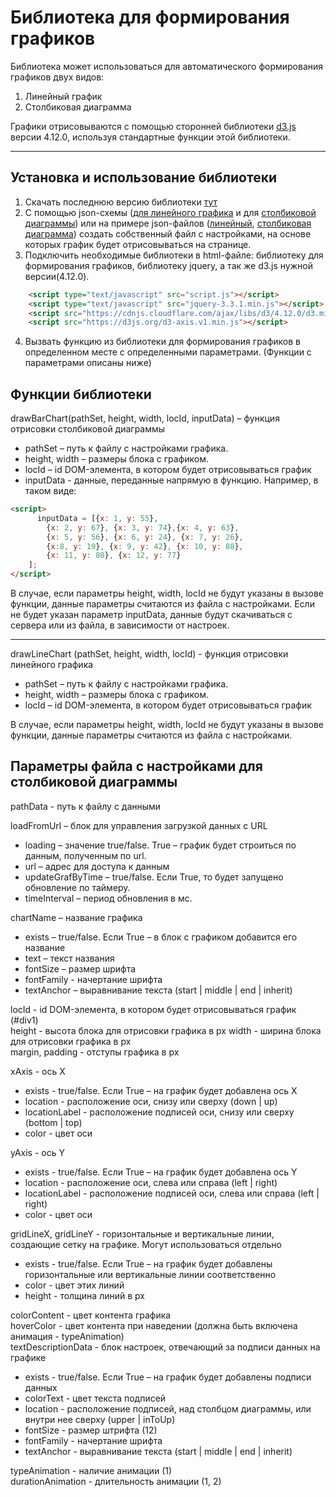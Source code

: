 Библиотека для формирования графиков
=====================
Библиотека может использоваться для автоматического формирования графиков двух видов:  
1) Линейный график
2) Столбиковая диаграмма

Графики отрисовываются с помощью сторонней библиотеки [d3.js](https://github.com/d3/d3) версии 4.12.0, используя стандартные функции этой библиотеки. 
***
Установка и использование библиотеки 
-----------------------------------
1) Скачать последнюю версию библиотеки [тут](https://github.com/fadeeva-marina/diplom/blob/master/script.js)
2) С помощью json-схемы ([для линейного графика](https://github.com/fadeeva-marina/diplom/blob/master/shemaLines.json) и для [столбиковой диаграммы](https://github.com/fadeeva-marina/diplom/blob/master/shemaBar.json)) или на примере json-файлов ([линейный](https://github.com/fadeeva-marina/diplom/blob/master/settLines.json), [столбиковая диаграмма](https://github.com/fadeeva-marina/diplom/blob/master/sett.json)) создать собственный файл с настройками, на основе которых график будет отрисовываться на странице. 
3) Подключить необходимые библиотеки в html-файле: библиотеку для формирования графиков, библиотеку jquery, а так же d3.js нужной версии(4.12.0). 
```html
    <script type="text/javascript" src="script.js"></script>    
    <script type="text/javascript" src="jquery-3.3.1.min.js"></script>
    <script src="https://cdnjs.cloudflare.com/ajax/libs/d3/4.12.0/d3.min.js"></script>
    <script src="https://d3js.org/d3-axis.v1.min.js"></script>
```
4) Вызвать функцию из библиотеки для формирования графиков в определенном месте с определенными параметрами. (Функции с параметрами описаны ниже)

Функции библиотеки
-----------------------------------
drawBarChart(pathSet, height, width, locId, inputData) – функция отрисовки столбиковой диаграммы
*	pathSet – путь к файлу с настройками графика. 
*	height, width – размеры блока с графиком.  
*	locId – id DOM-элемента, в котором будет отрисовываться график
* inputData - данные, переданные напрямую в функцию. 
Например, в таком виде: 
```html
<script>
      inputData = [{x: 1, y: 55},
        {x: 2, y: 67}, {x: 3, y: 74},{x: 4, y: 63},
        {x: 5, y: 56}, {x: 6, y: 24}, {x: 7, y: 26},
        {x:8, y: 19}, {x: 9, y: 42}, {x: 10, y: 88},
        {x: 11, y: 80}, {x: 12, y: 77}
    ];
</script>
```
В случае, если параметры height, width, locId не будут указаны в вызове функции, данные параметры считаются из файла с настройками. 
Если не будет указан параметр inputData, данные будут скачиваться с сервера или из файла, в зависимости от настроек. 
***
drawLineChart (pathSet, height, width, locId) - функция отрисовки линейного графика
*	pathSet – путь к файлу с настройками графика. 
*	height, width – размеры блока с графиком.  
*	locId – id DOM-элемента, в котором будет отрисовываться график

В случае, если параметры height, width, locId не будут указаны в вызове функции, данные параметры считаются из файла с настройками. 

Параметры файла с настройками для столбиковой диаграммы
-----------------------------------
pathData -  путь к файлу с данными  

loadFromUrl – блок для управления загрузкой данных с URL
* loading – значение true/false. True – график будет строиться по данным, полученным по url. 
* url – адрес для доступа к данным
* updateGrafByTime – true/false. Если True, то будет запущено обновление по таймеру. 
* timeInterval – период обновления в мс.  

chartName – название графика
* exists – true/false. Если True – в блок с графиком добавится его название
* text – текст названия
* fontSize – размер шрифта
* fontFamily - начертание шрифта
* textAnchor – выравнивание текста (start | middle | end | inherit)

locId - id DOM-элемента, в котором будет отрисовываться график (#div1)  
height - высота блока для отрисовки графика в px
width - ширина блока для отрисовки графика в px  
margin, padding - отступы графика в px  

xAxis - ось X
* exists - true/false. Если True – на график будет добавлена ось X
* location - расположение оси, снизу или сверху (down | up)
* locationLabel - расположение подписей оси, снизу или сверху (bottom | top)  
* color - цвет оси  

yAxis - ось Y
* exists - true/false. Если True – на график будет добавлена ось Y
* location - расположение оси, слева или справа (left | right)
* locationLabel - расположение подписей оси, слева или справа (left | right)  
* color - цвет оси  

gridLineX, gridLineY - горизонтальные и вертикальные линии, создающие сетку на графике. Могут использоваться отдельно  
* exists - true/false. Если True – на график будет добавлены горизонтальные или вертикальные линии соответственно   
* color - цвет этих линий  
* height - толщина линий в px  

colorContent - цвет контента графика  
hoverColor - цвет контента при наведении (должна быть включена анимация - typeAnimation)  
textDescriptionData - блок настроек, отвечающий за подписи данных на графике
* exists - true/false. Если True – на график будет добавлены подписи данных
* colorText - цвет текста подписей
* location - расположение подписей, над столбцом диаграммы, или внутри нее сверху (upper | inToUp)
* fontSize - размер штрифта (12)
* fontFamily - начертание шрифта
* textAnchor - выравнивание текста (start | middle | end | inherit)  

typeAnimation - наличие анимации (1)  
durationAnimation - длительность анимации (1, 2)
